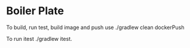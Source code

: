 # Boiler Plate 

To build, run test, build image and push use
./gradlew clean dockerPush

To run itest
./gradlew itest.



